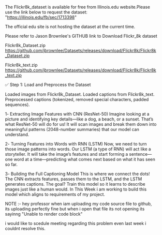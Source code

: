 The Flickr8k_dataset is available for free from Illinois.edu website.Please use the link below to request the dataset: "https://illinois.edu/fb/sec/1713398"

The official edu site is not hosting the dataset at the current time.

Please refer to Jason Brownlee's GITHUB link to Download Flickr_8k dataset

Flickr8k_Dataset.zip https://github.com/jbrownlee/Datasets/releases/download/Flickr8k/Flickr8k_Dataset.zip

Flickr8k_text.zip https://github.com/jbrownlee/Datasets/releases/download/Flickr8k/Flickr8k_text.zip

✅ Step 1: Load and Preprocess the Dataset

Loaded images from Flickr8k_Dataset.
Loaded captions from Flickr8k_text.
Preprocessed captions (tokenized, removed special characters, padded sequences).


1️- Extracting Image Features with CNN (ResNet-50)
Imagine looking at a picture and identifying key details—like a dog, a beach, or a sunset. That’s what ResNet-50 will do for us! It will scan images and break them down into meaningful patterns (2048-number summaries) that our model can understand.

2️- Turning Features into Words with RNN (LSTM)
Now, we need to turn those image patterns into words. Our LSTM (a type of RNN) will act like a storyteller. It will take the image’s features and start forming a sentence—one word at a time—predicting what comes next based on what it has seen so far.

3️- Building the Full Captioning Model
This is where we connect the dots! The CNN extracts features, passes them to the LSTM, and the LSTM generates captions. The goal? Train this model so it learns to describe images just like a human would.
In This Week i am working to build this model which aligns to requirements of my project.


NOTE :-
hey professor when iam uploading my code source file to github, its uploading perfectly fine but when i open that file its not opening its sayinng "Unable to render code block"

i would like to scedule meeting regarding this problem even last week i couldnt resolve this.
